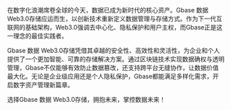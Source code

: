 在数字化浪潮席卷全球的今天，数据已成为新时代的核心资产。Gbase 数据 Web3.0存储应运而生，以创新技术重新定义数据管理与存储方式。作为下一代互联网的基础架构，Web3.0强调去中心化、隐私保护和用户主权，而Gbase正是这一理念的最佳实践者。

Gbase 数据 Web3.0存储凭借其卓越的安全性、高效性和灵活性，为企业和个人提供了一个更加智能、可靠的存储解决方案。通过区块链技术实现数据确权与透明管理，Gbase不仅能够有效防止数据篡改，还支持跨平台无缝协作，让数据价值最大化。无论是企业级应用还是个人隐私保护，Gbase都能满足多样化需求，开启数字资产管理新篇章。

选择Gbase 数据 Web3.0存储，拥抱未来，掌控数据未来！